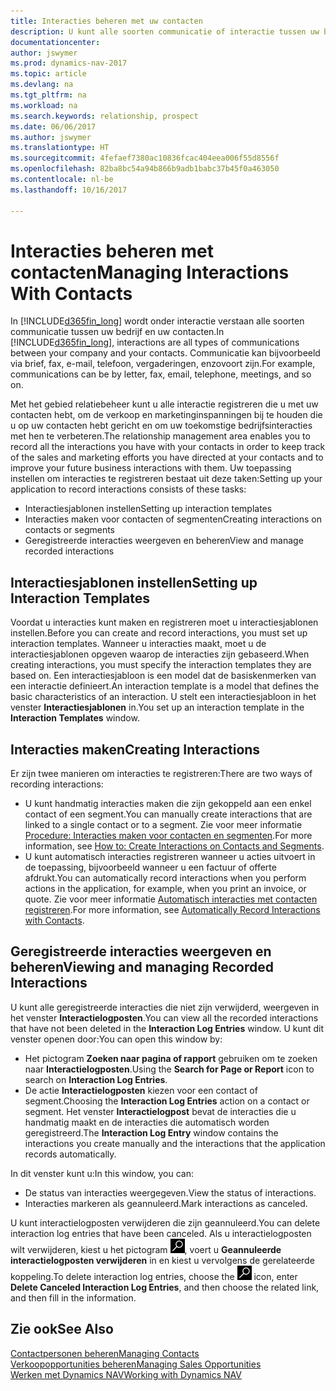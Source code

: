 ```yaml
---
title: Interacties beheren met uw contacten
description: U kunt alle soorten communicatie of interactie tussen uw bedrijf en uw contacten beheren. Bijvoorbeeld brieven, telefoongesprekken, vergaderingen, enzovoort.
documentationcenter: 
author: jswymer
ms.prod: dynamics-nav-2017
ms.topic: article
ms.devlang: na
ms.tgt_pltfrm: na
ms.workload: na
ms.search.keywords: relationship, prospect
ms.date: 06/06/2017
ms.author: jswymer
ms.translationtype: HT
ms.sourcegitcommit: 4fefaef7380ac10836fcac404eea006f55d8556f
ms.openlocfilehash: 82ba8bc54a94b866b9adb1babc37b45f0a463050
ms.contentlocale: nl-be
ms.lasthandoff: 10/16/2017

---
```

# <a name="managing-interactions-with-contacts"></a><span data-ttu-id="d20af-103">Interacties beheren met contacten</span><span class="sxs-lookup"><span data-stu-id="d20af-103">Managing Interactions With Contacts</span></span>
<span data-ttu-id="d20af-104">In [!INCLUDE[d365fin_long](includes/d365fin_long_md.md)] wordt onder interactie verstaan alle soorten communicatie tussen uw bedrijf en uw contacten.</span><span class="sxs-lookup"><span data-stu-id="d20af-104">In [!INCLUDE[d365fin_long](includes/d365fin_long_md.md)], interactions are all types of communications between your company and your contacts.</span></span> <span data-ttu-id="d20af-105">Communicatie kan bijvoorbeeld via brief, fax, e-mail, telefoon, vergaderingen, enzovoort zijn.</span><span class="sxs-lookup"><span data-stu-id="d20af-105">For example, communications can be by letter, fax, email, telephone, meetings, and so on.</span></span>

<span data-ttu-id="d20af-106">Met het gebied relatiebeheer kunt u alle interactie registreren die u met uw contacten hebt, om de verkoop en marketinginspanningen bij te houden die u op uw contacten hebt gericht en om uw toekomstige bedrijfsinteracties met hen te verbeteren.</span><span class="sxs-lookup"><span data-stu-id="d20af-106">The relationship management area enables you to record all the interactions you have with your contacts in order to keep track of the sales and marketing efforts you have directed at your contacts and to improve your future business interactions with them.</span></span> <span data-ttu-id="d20af-107">Uw toepassing instellen om interacties te registreren bestaat uit deze taken:</span><span class="sxs-lookup"><span data-stu-id="d20af-107">Setting up your application to record interactions consists of these tasks:</span></span>

* <span data-ttu-id="d20af-108">Interactiesjablonen instellen</span><span class="sxs-lookup"><span data-stu-id="d20af-108">Setting up interaction templates</span></span>  
* <span data-ttu-id="d20af-109">Interacties maken voor contacten of segmenten</span><span class="sxs-lookup"><span data-stu-id="d20af-109">Creating interactions on contacts or segments</span></span>  
* <span data-ttu-id="d20af-110">Geregistreerde interacties weergeven en beheren</span><span class="sxs-lookup"><span data-stu-id="d20af-110">View and manage recorded interactions</span></span>  

##  <a name="setting-up-interaction-templates"></a><span data-ttu-id="d20af-111">Interactiesjablonen instellen</span><span class="sxs-lookup"><span data-stu-id="d20af-111">Setting up Interaction Templates</span></span>
<span data-ttu-id="d20af-112">Voordat u interacties kunt maken en registreren moet u interactiesjablonen instellen.</span><span class="sxs-lookup"><span data-stu-id="d20af-112">Before you can create and record interactions, you must set up interaction templates.</span></span> <span data-ttu-id="d20af-113">Wanneer u interacties maakt, moet u de interactiesjablonen opgeven waarop de interacties zijn gebaseerd.</span><span class="sxs-lookup"><span data-stu-id="d20af-113">When creating interactions, you must specify the interaction templates they are based on.</span></span> <span data-ttu-id="d20af-114">Een interactiesjabloon is een model dat de basiskenmerken van een interactie definieert.</span><span class="sxs-lookup"><span data-stu-id="d20af-114">An interaction template is a model that defines the basic characteristics of an interaction.</span></span>
<span data-ttu-id="d20af-115">U stelt een interactiesjabloon in het venster **Interactiesjablonen** in.</span><span class="sxs-lookup"><span data-stu-id="d20af-115">You set up an interaction template in the **Interaction Templates** window.</span></span>  

## <a name="creating-interactions"></a><span data-ttu-id="d20af-116">Interacties maken</span><span class="sxs-lookup"><span data-stu-id="d20af-116">Creating Interactions</span></span>
<span data-ttu-id="d20af-117">Er zijn twee manieren om interacties te registreren:</span><span class="sxs-lookup"><span data-stu-id="d20af-117">There are two ways of recording interactions:</span></span>

* <span data-ttu-id="d20af-118">U kunt handmatig  interacties maken die zijn gekoppeld aan een enkel contact of een segment.</span><span class="sxs-lookup"><span data-stu-id="d20af-118">You can manually create interactions that are linked to a single contact or to a segment.</span></span> <span data-ttu-id="d20af-119">Zie voor meer informatie [Procedure: Interacties maken voor contacten en segmenten](marketing-how-create-interactions.md).</span><span class="sxs-lookup"><span data-stu-id="d20af-119">For more information, see [How to: Create Interactions on Contacts and Segments](marketing-how-create-interactions.md).</span></span>  
* <span data-ttu-id="d20af-120">U kunt automatisch interacties registreren wanneer u acties uitvoert in de toepassing, bijvoorbeeld wanneer u een factuur of offerte afdrukt.</span><span class="sxs-lookup"><span data-stu-id="d20af-120">You can automatically record interactions when you perform actions in the application, for example, when you print an invoice, or quote.</span></span> <span data-ttu-id="d20af-121">Zie voor meer informatie [Automatisch interacties met contacten registreren](marketing-auto-record-interactions.md).</span><span class="sxs-lookup"><span data-stu-id="d20af-121">For more information, see [Automatically Record Interactions with Contacts](marketing-auto-record-interactions.md).</span></span>

## <a name="viewing-and-managing-recorded-interactions"></a><span data-ttu-id="d20af-122">Geregistreerde interacties weergeven en beheren</span><span class="sxs-lookup"><span data-stu-id="d20af-122">Viewing and managing Recorded Interactions</span></span>
<span data-ttu-id="d20af-123">U kunt alle geregistreerde interacties die niet zijn verwijderd, weergeven in het venster **Interactielogposten**.</span><span class="sxs-lookup"><span data-stu-id="d20af-123">You can view all the recorded interactions that have not been deleted in the **Interaction Log Entries** window.</span></span> <span data-ttu-id="d20af-124">U kunt dit venster openen door:</span><span class="sxs-lookup"><span data-stu-id="d20af-124">You can open this window by:</span></span>

* <span data-ttu-id="d20af-125">Het pictogram **Zoeken naar pagina of rapport** gebruiken om te zoeken naar **Interactielogposten**.</span><span class="sxs-lookup"><span data-stu-id="d20af-125">Using the **Search for Page or Report** icon to search on **Interaction Log Entries**.</span></span>
* <span data-ttu-id="d20af-126">De actie **Interactielogposten** kiezen voor een contact of segment.</span><span class="sxs-lookup"><span data-stu-id="d20af-126">Choosing the **Interaction Log Entries** action on a contact or segment.</span></span>
  <span data-ttu-id="d20af-127">Het venster **Interactielogpost** bevat de interacties die u handmatig maakt en de interacties die automatisch worden geregistreerd.</span><span class="sxs-lookup"><span data-stu-id="d20af-127">The **Interaction Log Entry** window contains the interactions you create manually and the interactions that the application records automatically.</span></span>

<span data-ttu-id="d20af-128">In dit venster kunt u:</span><span class="sxs-lookup"><span data-stu-id="d20af-128">In this window, you can:</span></span>

* <span data-ttu-id="d20af-129">De status van interacties weergegeven.</span><span class="sxs-lookup"><span data-stu-id="d20af-129">View the status of interactions.</span></span>
* <span data-ttu-id="d20af-130">Interacties markeren als geannuleerd.</span><span class="sxs-lookup"><span data-stu-id="d20af-130">Mark interactions as canceled.</span></span>

<span data-ttu-id="d20af-131">U kunt interactielogposten verwijderen die zijn geannuleerd.</span><span class="sxs-lookup"><span data-stu-id="d20af-131">You can delete interaction log entries that have been canceled.</span></span> <span data-ttu-id="d20af-132">Als u interactielogposten wilt verwijderen, kiest u het pictogram ![Zoeken naar pagina of rapport](media/ui-search/search_small.png "pictogram Zoeken naar pagina of rapport"), voert u **Geannuleerde interactielogposten verwijderen** in en kiest u vervolgens de gerelateerde koppeling.</span><span class="sxs-lookup"><span data-stu-id="d20af-132">To delete interaction log entries, choose the ![Search for Page or Report](media/ui-search/search_small.png "Search for Page or Report icon") icon, enter **Delete Canceled Interaction Log Entries**, and then choose the related link, and then fill in the information.</span></span>

## <a name="see-also"></a><span data-ttu-id="d20af-133">Zie ook</span><span class="sxs-lookup"><span data-stu-id="d20af-133">See Also</span></span>
[<span data-ttu-id="d20af-134">Contactpersonen beheren</span><span class="sxs-lookup"><span data-stu-id="d20af-134">Managing Contacts</span></span>](marketing-contacts.md)  
[<span data-ttu-id="d20af-135">Verkoopopportunities beheren</span><span class="sxs-lookup"><span data-stu-id="d20af-135">Managing Sales Opportunities</span></span>](marketing-manage-sales-opportunities.md)  
[<span data-ttu-id="d20af-136">Werken met Dynamics NAV</span><span class="sxs-lookup"><span data-stu-id="d20af-136">Working with Dynamics NAV</span></span>](ui-work-product.md)  

